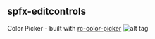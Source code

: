 ## spfx-editcontrols

Color Picker - built with [rc-color-picker](https://github.com/react-component/color-picker)
![alt tag](https://raw.githubusercontent.com/tdwhite0/spfx-editcontrols/master/demo/colorpicker.gif)


